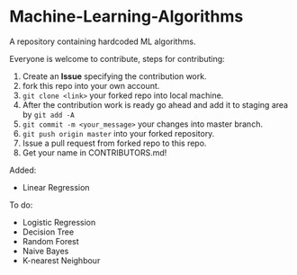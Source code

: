 # Machine-Learning-Algorithms

A repository containing hardcoded ML algorithms.

Everyone is welcome to contribute, steps for contributing:

1. Create an **Issue** specifying the contribution work.
2. fork this repo into your own account.
3. ``git clone <link>`` your forked repo into local machine.
4. After the contribution work is ready go ahead and add it to staging area by ``git add -A``
5. ``git commit -m <your_message>`` your changes into master branch.
6. ``git push origin master`` into your forked repository.
7. Issue a pull request from forked repo to this repo.
8. Get your name in CONTRIBUTORS.md!

Added: 
* Linear Regression

To do:
* Logistic Regression
* Decision Tree
* Random Forest
* Naive Bayes
* K-nearest Neighbour

